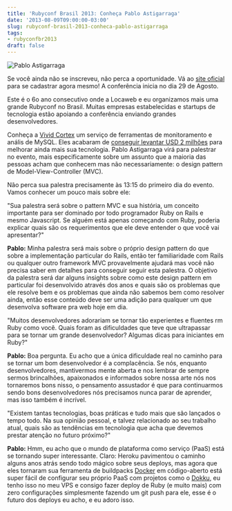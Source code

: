 ```yaml
---
title: 'Rubyconf Brasil 2013: Conheça Pablo Astigarraga'
date: '2013-08-09T09:00:00-03:00'
slug: rubyconf-brasil-2013-conheca-pablo-astigarraga
tags:
- rubyconfbr2013
draft: false
---
```


![Pablo Astigarraga](http://www.rubyconf.com.br/assets/speakers/PabloAstigarraga-719eb0412701f47d718e49f5b8142860.jpg)

Se você ainda não se inscreveu, não perca a oportunidade. Vá ao [site oficial](http://www.rubyconf.com.br) para se cadastrar agora mesmo! A conferência inicia no dia 29 de Agosto.

Este é o 6o ano consecutivo onde a Locaweb e eu organizamos mais uma grande Rubyconf no Brasil. Muitas empresas estabelecidas e startups de tecnologia estão apoiando a conferência enviando grandes desenvolvedores.

Conheça a [Vivid Cortex](http://vividcortex.com) um serviço de ferramentas de monitoramento e anális de MySQL. Eles acabaram de [conseguir levantar USD 2 milhões](https://vividcortex.com/blog/2013/08/07/we-raised-2m-to-revolutionize-monitoring/) para melhorar ainda mais sua tecnologia. Pablo Astigarraga virá para palestrar no evento, mais especificamente sobre um assunto que a maioria das pessoas acham que conhecem mas não necessariamente: o design pattern de Model-View-Controller (MVC).

Não perca sua palestra precisamente às 13:15 do primeiro dia do evento. Vamos conhecer um pouco mais sobre ele:

"Sua palestra será sobre o pattern MVC e sua história, um conceito importante para ser dominado por todo programador Ruby on Rails e mesmo Javascript. Se alguém está apenas começando com Ruby, poderia explicar quais são os requerimentos que ele deve entender o que você vai apresentar?"

**Pablo:** Minha palestra será mais sobre o próprio design pattern do que sobre a implementação particular do Rails, então ter familiaridade com Rails ou qualquer outro framework MVC provavelmente ajudará mas você não precisa saber em detalhes para conseguir seguir esta palestra. O objetivo da palestra será dar alguns insights sobre como este design pattern em particular foi desenvolvido através dos anos e quais são os problemas que ele resolve bem e os problemas que ainda não sabemos bem como resolver ainda, então esse conteúdo deve ser uma adição para qualquer um que desenvolva software pra web hoje em dia.

"Muitos desenvolvedores adorariam se tornar tão experientes e fluentes rm Ruby como você. Quais foram as dificuldades que teve que ultrapassar para se tornar um grande desenvolvedor? Algumas dicas para iniciantes em Ruby?"

**Pablo:** Boa pergunta. Eu acho que a única dificuldade real no caminho para se tornar um bom desenvolvedor é a complacência. Se nós, enquanto desenvolvedores, mantivermos mente aberta e nos lembrar de sempre sermos brincalhões, apaixonados e informados sobre nossa arte nós nos tornaremos bons nisso, o pensamento assustador é que para continuarmos sendo bons desenvolvedores nós precisamos nunca parar de aprender, mas isso também é incrível.

"Existem tantas tecnologias, boas práticas e tudo mais que são lançados o tempo todo. Na sua opinião pessoal, e talvez relacionado ao seu trabalho atual, quais são as tendências em tecnologia que acha que devemos prestar atenção no futuro próximo?"

**Pablo:** Hmm, eu acho que o mundo de  plataforma como serviço (PaaS) está se tornando super interessante. Claro: Heroku pavimentou o caminho alguns anos atrás sendo todo mágico sobre seus deploys, mas agora que eles tornaram sua ferramenta de buildpacks [Docker](http://www.docker.io/) em código-aberto está super fácil de configurar seu próprio PaaS com projetos como o [Dokku](https://github.com/progrium/dokku), eu tenho isso no meu VPS e consigo fazer deploy de Ruby (e muito mais) com zero configurações simplesmente fazendo um git push para ele, esse é o futuro dos deploys eu acho, e eu adoro isso.
